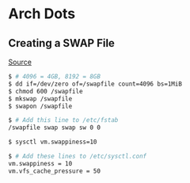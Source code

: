 # Arch Dots

## Creating a SWAP File

[Source](https://unix.stackexchange.com/questions/294600/i-cant-enable-swap-space-on-centos-7)

```bash
$ # 4096 = 4GB, 8192 = 8GB
$ dd if=/dev/zero of=/swapfile count=4096 bs=1MiB
$ chmod 600 /swapfile
$ mkswap /swapfile
$ swapon /swapfile

$ # Add this line to /etc/fstab
/swapfile swap swap sw 0 0

$ sysctl vm.swappiness=10

$ # Add these lines to /etc/sysctl.conf
vm.swappiness = 10
vm.vfs_cache_pressure = 50
```
